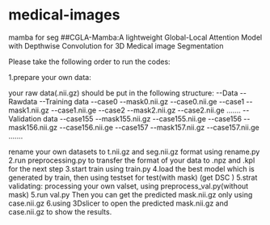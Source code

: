 # medical-images
mamba for seg
##CGLA-Mamba:A lightweight Global-Local Attention Model with Depthwise Convolution for 3D Medical image Segmentation

Please take the following order to run the codes:


1.prepare your own data:

your raw data(.nii.gz) should be put in the following structure:
--Data
    --Rawdata
        --Training data
            --case0
                --mask0.nii.gz
                --case0.nii.ge
            --case1
                --mask1.nii.gz
                --case1.nii.ge
            --case2
                --mask2.nii.gz
                --case2.nii.ge
            .......
        --Validation data
            --case155
                --mask155.nii.gz
                --case155.nii.ge
            --case156
                --mask156.nii.gz
                --case156.nii.ge
            --case157
                --mask157.nii.gz
                --case157.nii.ge
            .......

rename your own datasets to t.nii.gz and seg.nii.gz format using rename.py
2.run preprocessing.py to transfer the format of your data to .npz and .kpl for the next step
3.start train using train.py
4.load the best model which is generated by train, then using testset for test(with mask) (get DSC )
5.strat validating:
    processing your own valset, using preprocess_val.py(without mask)
5.run val.py
 Then you can get the predicted mask.nii.gz only using case.nii.gz 
6.using 3Dslicer to open the predicted mask.nii.gz and case.nii.gz to show the results.
